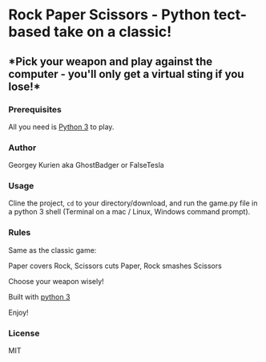 <h1> Rock Paper Scissors - Python tect-based take on a classic!</h1>

<h2>*Pick your weapon and play against the computer - you'll only get a virtual sting if you lose!*</h2>

### Prerequisites
All you need is [Python 3](https://www.python.org/downloads/releases/3.0) to play.

### Author
Georgey Kurien aka GhostBadger or FalseTesla

### Usage
Cline the project, <code>cd</code> to your directory/download, and run the game.py file in a python 3 shell (Terminal on a mac /  Linux, Windows command prompt).

### Rules
Same as the classic game:

Paper covers Rock, Scissors cuts Paper, Rock smashes Scissors

Choose your weapon wisely!

Built with [python 3](https://wiki.python.org/moin/BeginnersGuide)

Enjoy!

### License
MIT


